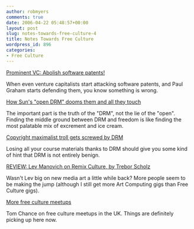 ```yaml
---
author: robmyers
comments: true
date: 2006-04-22 05:48:57+00:00
layout: post
slug: notes-towards-free-culture-4
title: Notes Towards Free Culture
wordpress_id: 896
categories:
- Free Culture
---
```


  
[Prominent VC: Abolish software patents!](http://www.boingboing.net/2006/04/13/prominent_vc_abolish.html)  


  
When even venture capitalists start attacking software patents, and Paul Graham starts defending them, you know something is wrong.  


  
[How Sun's "open DRM" dooms them and all they touch](http://www.boingboing.net/2006/04/14/how_suns_open_drm_do.html)  


  
The important part is the truth of the "DRM", not the lie of the "open". Finding the middle ground between DRM and freedom is like finding the most palatable mix of excrement and ice cream.  


  
[Copyright maximalist troll gets screwed by DRM](http://www.boingboing.net/2006/04/12/copyright_maximalist.html)  


  
Losing all your course materials thanks to DRM should give you some kind of hint that DRM is not entirely benign.  


  
[REVIEW: Lev Manovich on Remix Culture, by Trebor Scholz](http://rhizome.org/fp.rhiz?id=1760)  


  
Wasn't Lev big on new media art a little while back? More people seem to be making the jump (although I still get more Art Computing gigs than Free Culture gigs).  


  
[More free culture meetups](http://tom.acrewoods.net/node/416)  


  
Tom Chance on free culture meetups in the UK. Things are definitely picking up here now.  


  


